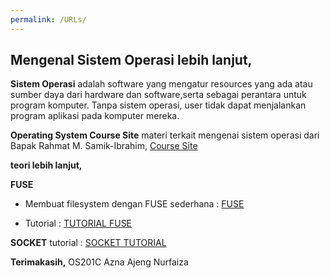 ```yaml
---
permalink: /URLs/
---
```


## Mengenal Sistem Operasi lebih lanjut, 


**Sistem Operasi** adalah software yang mengatur resources yang ada atau sumber daya dari hardware dan software,serta sebagai perantara untuk program komputer. Tanpa sistem operasi, user tidak dapat menjalankan program aplikasi pada komputer mereka.


**Operating System Course Site**
materi terkait mengenai sistem operasi dari Bapak Rahmat M. Samik-Ibrahim, 
[Course Site](https://os.vlsm.org/)


**teori lebih lanjut,**

**FUSE**
- Membuat filesystem dengan FUSE sederhana : [FUSE](https://maastaar.net/fuse/linux/filesystem/c/2016/05/21/writing-a-simple-filesystem-using-fuse/)

- Tutorial : [TUTORIAL FUSE](https://www.cs.nmsu.edu/~pfeiffer/fuse-tutorial/html/running.html)



**SOCKET** 
tutorial : [SOCKET TUTORIAL](https://www.cs.rpi.edu/~moorthy/Courses/os98/Pgms/socket.html)






**Terimakasih,**
OS201C Azna Ajeng Nurfaiza





